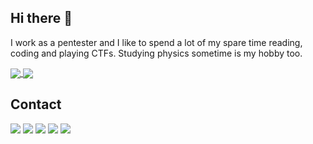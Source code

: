 ## Hi there 👋

I work as a pentester and I like to spend a lot of my spare time reading, coding and playing CTFs. Studying physics sometime is my hobby too.

<a href="https://github.com/torsh4rk">
  <img align="center" src="https://github-readme-stats.vercel.app/api?username=torsh4rk&show_icons=true&theme=chartreuse-dark&include_all_commits=true&count_private=true&hide=issues" />
</a>
<a href="https://github.com/torsh4rk">
  <img align="center" src="https://github-readme-stats.vercel.app/api/top-langs/?username=torsh4rk&langs_count=8&layout=compact&theme=radical" />
</a>



## Contact

<div style="display: inline_block">
   <a href="https://twitter.com/torsh4rk" target="_blank"><img src="https://img.shields.io/badge/@torsh4rk-grey.svg?style=square&logo=twitter" target="_blank"></a>
   <a href="https://www.linkedin.com/in/cadu-angelotti-b11565127/" target="_blank"><img src="https://img.shields.io/badge/Cadu-Angelotti-blue.svg?style=square&logo=linkedin" target="_blank"></a>
   <a href="https://www.instagram.com/torsh4rk" target="_blank"><img src="https://img.shields.io/badge/@torsh4rk-brown.svg?style=square&logo=instagram" target="_blank"></a>
   <a href="https://hackthebox.eu/profile/102779" target="_blank"><img src="https://img.shields.io/badge/torsh4rk-black?style=square&logo=hackthebox" target="_blank" ></a>
   <a href="https://ctftime.org/team/147700" target="_blank"><img src="https://img.shields.io/badge/torsh4rk_CTFtime-darkred?style=square&logo=ctftime" target="_blank"></a>

</div>
